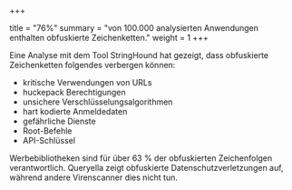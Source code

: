+++

title = "76%"
summary = "von 100.000 analysierten Anwendungen enthalten obfuskierte Zeichenketten."
weight = 1
+++

Eine Analyse mit dem Tool StringHound hat gezeigt, dass obfuskierte Zeichenketten folgendes verbergen können:  

- kritische Verwendungen von URLs 
- huckepack Berechtigungen
- unsichere Verschlüsselungsalgorithmen
- hart kodierte Anmeldedaten 
- gefährliche Dienste
- Root-Befehle
- API-Schlüssel


Werbebibliotheken sind für über 63 % der obfuskierten Zeichenfolgen verantwortlich. Queryella zeigt obfuskierte Datenschutzverletzungen auf, während andere Virenscanner dies nicht tun.